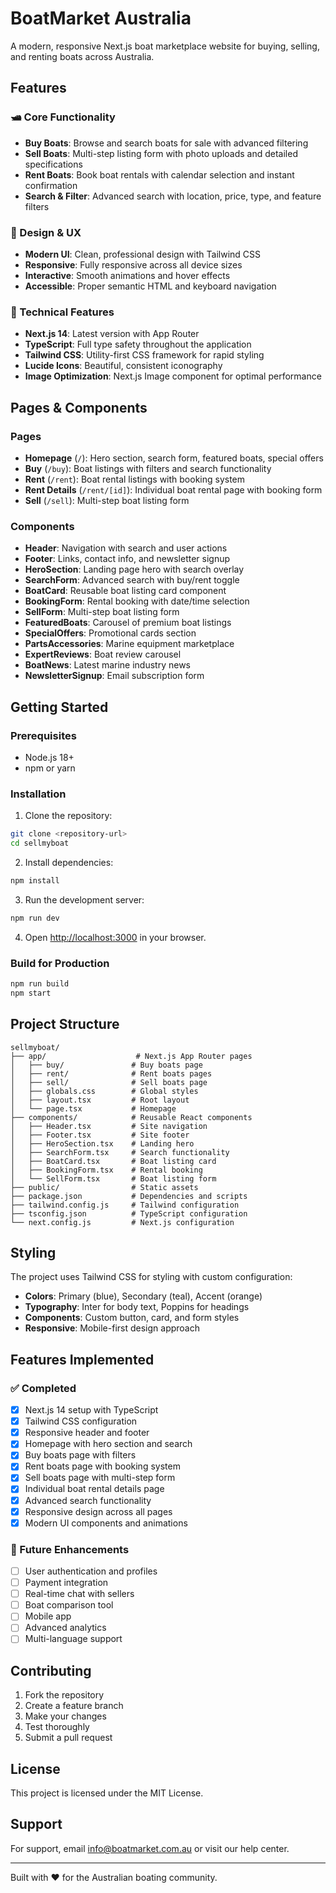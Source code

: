 # BoatMarket Australia

A modern, responsive Next.js boat marketplace website for buying, selling, and renting boats across Australia.

## Features

### 🛥️ Core Functionality

- **Buy Boats**: Browse and search boats for sale with advanced filtering
- **Sell Boats**: Multi-step listing form with photo uploads and detailed specifications
- **Rent Boats**: Book boat rentals with calendar selection and instant confirmation
- **Search & Filter**: Advanced search with location, price, type, and feature filters

### 🎨 Design & UX

- **Modern UI**: Clean, professional design with Tailwind CSS
- **Responsive**: Fully responsive across all device sizes
- **Interactive**: Smooth animations and hover effects
- **Accessible**: Proper semantic HTML and keyboard navigation

### 🚀 Technical Features

- **Next.js 14**: Latest version with App Router
- **TypeScript**: Full type safety throughout the application
- **Tailwind CSS**: Utility-first CSS framework for rapid styling
- **Lucide Icons**: Beautiful, consistent iconography
- **Image Optimization**: Next.js Image component for optimal performance

## Pages & Components

### Pages

- **Homepage** (`/`): Hero section, search form, featured boats, special offers
- **Buy** (`/buy`): Boat listings with filters and search functionality
- **Rent** (`/rent`): Boat rental listings with booking system
- **Rent Details** (`/rent/[id]`): Individual boat rental page with booking form
- **Sell** (`/sell`): Multi-step boat listing form

### Components

- **Header**: Navigation with search and user actions
- **Footer**: Links, contact info, and newsletter signup
- **HeroSection**: Landing page hero with search overlay
- **SearchForm**: Advanced search with buy/rent toggle
- **BoatCard**: Reusable boat listing card component
- **BookingForm**: Rental booking with date/time selection
- **SellForm**: Multi-step boat listing form
- **FeaturedBoats**: Carousel of premium boat listings
- **SpecialOffers**: Promotional cards section
- **PartsAccessories**: Marine equipment marketplace
- **ExpertReviews**: Boat review carousel
- **BoatNews**: Latest marine industry news
- **NewsletterSignup**: Email subscription form

## Getting Started

### Prerequisites

- Node.js 18+
- npm or yarn

### Installation

1. Clone the repository:

```bash
git clone <repository-url>
cd sellmyboat
```

2. Install dependencies:

```bash
npm install
```

3. Run the development server:

```bash
npm run dev
```

4. Open [http://localhost:3000](http://localhost:3000) in your browser.

### Build for Production

```bash
npm run build
npm start
```

## Project Structure

```
sellmyboat/
├── app/                    # Next.js App Router pages
│   ├── buy/               # Buy boats page
│   ├── rent/              # Rent boats pages
│   ├── sell/              # Sell boats page
│   ├── globals.css        # Global styles
│   ├── layout.tsx         # Root layout
│   └── page.tsx           # Homepage
├── components/            # Reusable React components
│   ├── Header.tsx         # Site navigation
│   ├── Footer.tsx         # Site footer
│   ├── HeroSection.tsx    # Landing hero
│   ├── SearchForm.tsx     # Search functionality
│   ├── BoatCard.tsx       # Boat listing card
│   ├── BookingForm.tsx    # Rental booking
│   └── SellForm.tsx       # Boat listing form
├── public/                # Static assets
├── package.json           # Dependencies and scripts
├── tailwind.config.js     # Tailwind configuration
├── tsconfig.json          # TypeScript configuration
└── next.config.js         # Next.js configuration
```

## Styling

The project uses Tailwind CSS for styling with custom configuration:

- **Colors**: Primary (blue), Secondary (teal), Accent (orange)
- **Typography**: Inter for body text, Poppins for headings
- **Components**: Custom button, card, and form styles
- **Responsive**: Mobile-first design approach

## Features Implemented

### ✅ Completed

- [x] Next.js 14 setup with TypeScript
- [x] Tailwind CSS configuration
- [x] Responsive header and footer
- [x] Homepage with hero section and search
- [x] Buy boats page with filters
- [x] Rent boats page with booking system
- [x] Sell boats page with multi-step form
- [x] Individual boat rental details page
- [x] Advanced search functionality
- [x] Responsive design across all pages
- [x] Modern UI components and animations

### 🚧 Future Enhancements

- [ ] User authentication and profiles
- [ ] Payment integration
- [ ] Real-time chat with sellers
- [ ] Boat comparison tool
- [ ] Mobile app
- [ ] Advanced analytics
- [ ] Multi-language support

## Contributing

1. Fork the repository
2. Create a feature branch
3. Make your changes
4. Test thoroughly
5. Submit a pull request

## License

This project is licensed under the MIT License.

## Support

For support, email info@boatmarket.com.au or visit our help center.

---

Built with ❤️ for the Australian boating community.
